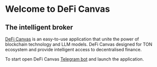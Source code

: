 # Welcome to DeFi Canvas

## The intelligent broker 

[DeFi Canvas](https://t.me/DeFiCanvas) is an easy-to-use application that unite the power of blockchain technology and LLM models. 
DeFi Canvas designed for TON ecosystem and provide intelligent access to decentralised finance. 

To start open DeFi Canvas [Telegram bot](https://t.me/DeFiCanvas_bot) and launch the application.